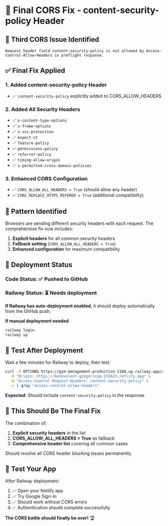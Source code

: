 # 🔧 Final CORS Fix - content-security-policy Header

## 🚨 **Third CORS Issue Identified**
```
Request header field content-security-policy is not allowed by Access-Control-Allow-Headers in preflight response.
```

## ✅ **Final Fix Applied**

### **1. Added content-security-policy Header**
- ✅ `content-security-policy` explicitly added to CORS_ALLOW_HEADERS

### **2. Added All Security Headers**
- ✅ `x-content-type-options`
- ✅ `x-frame-options`
- ✅ `x-xss-protection`
- ✅ `expect-ct`
- ✅ `feature-policy`
- ✅ `permissions-policy`
- ✅ `referrer-policy`
- ✅ `timing-allow-origin`
- ✅ `x-permitted-cross-domain-policies`

### **3. Enhanced CORS Configuration**
- ✅ `CORS_ALLOW_ALL_HEADERS = True` (should allow any header)
- ✅ `CORS_REPLACE_HTTPS_REFERER = True` (additional compatibility)

## 🎯 **Pattern Identified**
Browsers are sending different security headers with each request. The comprehensive fix now includes:
1. **Explicit headers** for all common security headers
2. **Fallback setting** (`CORS_ALLOW_ALL_HEADERS = True`)
3. **Enhanced configuration** for maximum compatibility

## 🚀 **Deployment Status**

### **Code Status**: ✅ Pushed to GitHub
### **Railway Status**: ⏳ Needs deployment

**If Railway has auto-deployment enabled**, it should deploy automatically from the GitHub push.

**If manual deployment needed**:
```bash
railway login
railway up
```

## 🧪 **Test After Deployment**

Wait a few minutes for Railway to deploy, then test:

```bash
curl -X OPTIONS https://gym-management-production-2168.up.railway.app/api/auth/google/ \
  -H "Origin: https://benevolent-gingersnap-155623.netlify.app" \
  -H "Access-Control-Request-Headers: content-security-policy" \
  -v | grep "access-control-allow-headers"
```

**Expected**: Should include `content-security-policy` in the response.

## 🎉 **This Should Be The Final Fix**

The combination of:
1. **Explicit security headers** in the list
2. **CORS_ALLOW_ALL_HEADERS = True** as fallback
3. **Comprehensive header list** covering all common cases

Should resolve all CORS header blocking issues permanently.

## 📱 **Test Your App**

After Railway deployment:
1. ✅ Open your Netlify app
2. ✅ Try Google Sign-In
3. ✅ Should work without CORS errors
4. ✅ Authentication should complete successfully

**The CORS battle should finally be over!** 🏆
